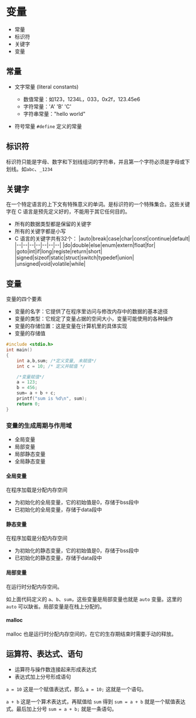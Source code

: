 # 变量

* 常量
* 标识符
* 关键字
* 变量

## 常量

* 文字常量 (literal constants)
  * 数值常量：如123，1234L，033，0x2f，123.45e6
  * 字符常量：'A' 'B' 'C'
  * 字符串常量："hello world"

* 符号常量 `#define` 定义的常量

## 标识符

标识符只能是字母、数字和下划线组词的字符串，并且第一个字符必须是字母或下划线。如`abc`、`_1234`

## 关键字

在一个特定语言的上下文有特殊意义的单词。是标识符的一个特殊集合。这些关键字在 C 语言是预先定义好的，不能用于其它任何目的。

* 所有的数据类型都是保留的关键字
* 所有的关键字都是小写
* C 语言的关键字共有32个：
  |auto|break|case|char|const|continue|default|
  |--|--|--|--|--|--|--|
  |do|double|else|enum|extern|float|for|
  |goto|int|if|long|registe|return|short|
  |signed|sizeof|static|struct|switch|typedef|union|
  |unsigned|void|volatile|while|

## 变量

  变量的四个要素

* 变量的名字：它提供了在程序里访问与修改内存中的数据的基本途径
* 变量的类型：它规定了变量占据的空间大小，变量可能使用的各种操作
* 变量的存储位置：这是变量在计算机里的具体实现
* 变量的存储值

```c
#include <stdio.h>
int main()
{
    int a,b,sum; /*定义变量, 未赋值*/
    int c = 10; /* 定义并赋值 */

    /*变量赋值*/
    a = 123;
    b = 456;
    sum= a + b + c;
    printf("sum is %d\n", sum);
    return 0;
}
```

### 变量的生成周期与作用域

* 全局变量
* 局部变量
* 局部静态变量
* 全局静态变量

#### 全局变量

在程序加载是分配内存空间

* 为初始化的全局变量，它的初始值是0，存储于bss段中
* 已初始化的全局变量，存储于data段中

#### 静态变量

在程序加载是分配内存空间

* 为初始化的静态变量，它的初始值是0，存储于bss段中
* 已初始化的静态变量，存储于data段中

#### 局部变量

在运行时分配内存空间。

如上面代码定义的 `a`、`b`、`sum`，这些变量是局部变量也就是 `auto` 变量。这里的 `auto` 可以缺省。局部变量是在栈上分配的。

#### malloc

malloc 也是运行时分配内存空间的，在它的生存期结束时需要手动的释放。

## 运算符、表达式、语句

* 运算符与操作数连接起来形成表达式
* 表达式加上分号形成语句

`a = 10` 这是一个赋值表达式，那么 `a = 10;` 这就是一个语句。

`a + b` 这是一个算术表达式，再赋值给 `sum` 得到 `sum = a + b` 就是一个赋值表达式。最后加上分号 `sum = a + b;` 就是一条语句。
